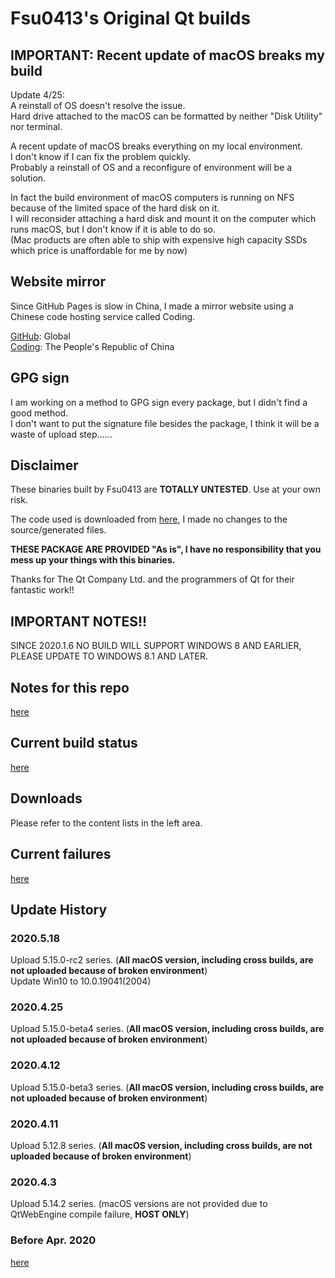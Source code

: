 # Fsu0413's Original Qt builds

## IMPORTANT: Recent update of macOS breaks my build

Update 4/25:  
A reinstall of OS doesn't resolve the issue.  
Hard drive attached to the macOS can be formatted by neither "Disk Utility" nor terminal.

A recent update of macOS breaks everything on my local environment.  
I don't know if I can fix the problem quickly.  
Probably a reinstall of OS and a reconfigure of environment will be a solution.

In fact the build environment of macOS computers is running on NFS because of the limited space of the hard disk on it.  
I will reconsider attaching a hard disk and mount it on the computer which runs macOS, but I don't know if it is able to do so.  
(Mac products are often able to ship with expensive high capacity SSDs which price is unaffordable for me by now)

## Website mirror

Since GitHub Pages is slow in China, I made a mirror website using a Chinese code hosting service called Coding.

[GitHub](https://fsu0413.github.io/QtCompile/): Global  
[Coding](https://alyack.coding-pages.com/): The People's Republic of China

## GPG sign

I am working on a method to GPG sign every package, but I didn't find a good method.  
I don't want to put the signature file besides the package, I think it will be a waste of upload step......

## Disclaimer

These binaries built by Fsu0413 are __TOTALLY UNTESTED__. Use at your own risk.

The code used is downloaded from [here](http://download.qt.io), I made no changes to the source/generated files.

__THESE PACKAGE ARE PROVIDED "As is", I have no responsibility that you mess up your things with this binaries.__

Thanks for The Qt Company Ltd. and the programmers of Qt for their fantastic work!!

## IMPORTANT NOTES!!

SINCE 2020.1.6 NO BUILD WILL SUPPORT WINDOWS 8 AND EARLIER, PLEASE UPDATE TO WINDOWS 8.1 AND LATER.

## Notes for this repo

[here](?file=999-Misc/001-Notes%20for%20this%20repo)

## Current build status

[here](?file=999-Misc/002-Current%20build%20status)

## Downloads

Please refer to the content lists in the left area.

## Current failures

[here](?file=999-Misc/003-Current%20failures)

## Update History
### 2020.5.18
Upload 5.15.0-rc2 series. (**All macOS version, including cross builds, are not uploaded because of broken environment**)  
Update Win10 to 10.0.19041(2004)

### 2020.4.25
Upload 5.15.0-beta4 series. (**All macOS version, including cross builds, are not uploaded because of broken environment**)

### 2020.4.12
Upload 5.15.0-beta3 series. (**All macOS version, including cross builds, are not uploaded because of broken environment**)

### 2020.4.11
Upload 5.12.8 series. (**All macOS version, including cross builds, are not uploaded because of broken environment**)

### 2020.4.3
Upload 5.14.2 series. (macOS versions are not provided due to QtWebEngine compile failure, __HOST ONLY__)

### Before Apr. 2020

[here](?file=999-Misc/004-Histories)

